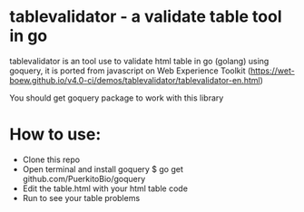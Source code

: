# tablevalidator - a validate table tool in go
tablevalidator is an tool use to validate html table in go (golang) using goquery, it is ported from javascript on Web Experience Toolkit (https://wet-boew.github.io/v4.0-ci/demos/tablevalidator/tablevalidator-en.html)

You should get goquery package to work with this library

# How to use:
  - Clone this repo
  - Open terminal and install goquery
    $ go get github.com/PuerkitoBio/goquery
  - Edit the table.html with your html table code
  - Run to see your table problems
